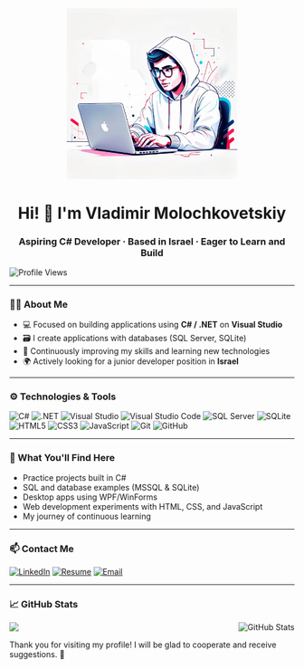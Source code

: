 <div align="center">
  <img src="https://github.com/shankkzn/profile-assets/raw/main/banner1.jpg" alt="Banner 1" width="60%" />
</div>

<h1 align="center">Hi! 👋 I'm Vladimir Molochkovetskiy</h1>

<h3 align="center">
  <strong>Aspiring C# Developer · Based in Israel · Eager to Learn and Build</strong>
</h3>

![Profile Views](https://komarev.com/ghpvc/?username=shankkzn&label=Profile%20views&color=1E90FF&style=flat)

---

### 👨‍💻 About Me

- 💻 Focused on building applications using **C# / .NET** on **Visual Studio**
- 🗃 I create applications with databases (SQL Server, SQLite)
- 🧠 Continuously improving my skills and learning new technologies
- 🌍 Actively looking for a junior developer position in **Israel**

---

### ⚙️ Technologies & Tools

![C#](https://img.shields.io/badge/C%23-239120?style=flat&logo=c-sharp&logoColor=white)
![.NET](https://img.shields.io/badge/.NET-512BD4?style=flat&logo=dotnet&logoColor=white)
![Visual Studio](https://img.shields.io/badge/Visual_Studio-5C2D91?style=flat&logo=visual-studio&logoColor=white)
![Visual Studio Code](https://img.shields.io/badge/VS%20Code-007ACC?style=flat&logo=visual-studio-code&logoColor=white)
![SQL Server](https://img.shields.io/badge/SQL_Server-CC2927?style=flat&logo=microsoft-sql-server&logoColor=white)
![SQLite](https://img.shields.io/badge/SQLite-003B57?style=flat&logo=sqlite&logoColor=white)
![HTML5](https://img.shields.io/badge/HTML5-E34F26?style=flat&logo=html5&logoColor=white)
![CSS3](https://img.shields.io/badge/CSS3-1572B6?style=flat&logo=css3&logoColor=white)
![JavaScript](https://img.shields.io/badge/JavaScript-F7DF1E?style=flat&logo=javascript&logoColor=black)
![Git](https://img.shields.io/badge/Git-F05032?style=flat&logo=git&logoColor=white)
![GitHub](https://img.shields.io/badge/GitHub-181717?style=flat&logo=github&logoColor=white)

---

### 📁 What You'll Find Here

- Practice projects built in C#
- SQL and database examples (MSSQL & SQLite)
- Desktop apps using WPF/WinForms
- Web development experiments with HTML, CSS, and JavaScript
- My journey of continuous learning

---

### 📫 Contact Me

[![LinkedIn](https://img.shields.io/badge/LinkedIn-0A66C2?style=flat&logo=linkedin&logoColor=white)](https://www.linkedin.com/in/vladimir-molochkovetsky-67670aab)
[![Resume](https://img.shields.io/badge/Resume-0E76A8?style=flat)](https://github.com/VladimirMolochkovetskiy/resume/raw/main/Resume_Vladimir_Molochkovetskiy.pdf)
[![Email](https://img.shields.io/badge/Email-dovid1992@gmail.com-D14836?style=flat&logo=gmail&logoColor=white)](mailto:dovid1992@gmail.com)

---

### 📈 GitHub Stats

<p>
  <img align="left" src="https://github-readme-stats.vercel.app/api/top-langs/?username=shankkzn&layout=compact&theme=default" />
</p>
<p align="right">
  <img src="https://github-readme-stats.vercel.app/api?username=shankkzn&show_icons=true&theme=default" alt="GitHub Stats" />
</p>

Thank you for visiting my profile! I will be glad to cooperate and receive suggestions. 🚀
